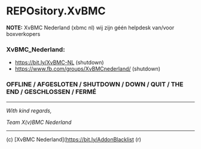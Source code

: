 # REPOsitory.XvBMC
 
**NOTE:** XvBMC Nederland (xbmc nl) wij zijn géén helpdesk van/voor boxverkopers
 
  
   
### XvBMC_Nederland: 
* https://bit.ly/XvBMC-NL (shutdown)
* https://www.fb.com/groups/XvBMCnederland/ (shutdown)
 
### OFFLINE / AFGESLOTEN / SHUTDOWN / DOWN / QUIT / THE END / GESCHLOSSEN / FERMÉ
 
----------
 
*With kind regards,*
 
*Team X(v)BMC Nederland*
 
----------
 
(c) [XvBMC Nederland](https://bit.ly/AddonBlacklist (r)